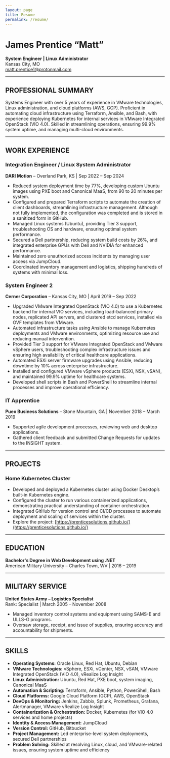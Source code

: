 ```yaml
---
layout: page
title: Resume
permalink: /resume/
---
```


# James Prentice “Matt”

**System Engineer | Linux Administrator**  
Kansas City, MO  
[matt.prentice1@protonmail.com](mailto:matt.prentice1@protonmail.com)

---

## PROFESSIONAL SUMMARY

Systems Engineer with over 5 years of experience in VMware technologies, Linux administration, and cloud platforms (AWS, GCP). Proficient in automating cloud infrastructure using Terraform, Ansible, and Bash, with experience deploying Kubernetes for internal services in VMware Integrated OpenStack (VIO 4.0). Skilled in streamlining operations, ensuring 99.9% system uptime, and managing multi-cloud environments.

---

## WORK EXPERIENCE

### Integration Engineer / Linux System Administrator  
**DARI Motion** – Overland Park, KS | Sep 2022 – Sep 2024  
- Reduced system deployment time by 77%, developing custom Ubuntu images using PXE boot and Canonical MaaS, from 90 to 20 minutes per system.
- Configured and prepared Terraform scripts to automate the creation of client dashboards, streamlining infrastructure management. Although not fully implemented, the configuration was completed and is stored in a sanitized form in GitHub.
- Managed Linux systems (Ubuntu), providing Tier 3 support, troubleshooting OS and hardware, ensuring optimal system performance.
- Secured a Dell partnership, reducing system build costs by 26%, and integrated enterprise GPUs with Dell and NVIDIA for enhanced performance.
- Maintained zero unauthorized access incidents by managing user access via JumpCloud.
- Coordinated inventory management and logistics, shipping hundreds of systems with minimal loss.

### System Engineer 2  
**Cerner Corporation** – Kansas City, MO | April 2019 – Sep 2022  
- Upgraded VMware Integrated OpenStack (VIO 4.0) to use a Kubernetes backend for internal VIO services, including load-balanced primary nodes, replicated API servers, and clustered etcd services, installed via OVF templates from VMware.
- Automated infrastructure tasks using Ansible to manage Kubernetes deployments and VMware environments, optimizing resource use and reducing manual intervention.
- Provided Tier 3 support for VMware Integrated OpenStack and VMware vSphere users, troubleshooting complex infrastructure issues and ensuring high availability of critical healthcare applications.
- Automated ESXi server firmware upgrades using Ansible, reducing downtime by 10% across enterprise infrastructure.
- Installed and configured VMware vSphere products (ESXi, NSX, vSAN), and maintained 99.9% uptime for healthcare systems.
- Developed shell scripts in Bash and PowerShell to streamline internal processes and improve operational efficiency.

### IT Apprentice  
**Pueo Business Solutions** – Stone Mountain, GA | November 2018 – March 2019  
- Supported agile development processes, reviewing web and desktop applications.
- Gathered client feedback and submitted Change Requests for updates to the INSIGHT system.

---

## PROJECTS

### Home Kubernetes Cluster  
- Developed and deployed a Kubernetes cluster using Docker Desktop’s built-in Kubernetes engine.
- Configured the cluster to run various containerized applications, demonstrating practical understanding of container orchestration.
- Integrated GitHub for version control and CI/CD processes to automate deployment and scaling of services within the cluster.
- Explore the project: [https://prenticesolutions.github.io/](https://prenticesolutions.github.io/)

---

## EDUCATION

**Bachelor's Degree in Web Development using .NET**  
American Military University – Charles Town, WV | 2016 – 2019

---

## MILITARY SERVICE

**United States Army – Logistics Specialist**  
Rank: Specialist | March 2005 – November 2008  
- Managed inventory control systems and equipment using SAMS-E and ULLS-G programs.
- Oversaw storage, receipt, and issue of supplies, ensuring accuracy and accountability for shipments.

---

## SKILLS
- **Operating Systems:** Oracle Linux, Red Hat, Ubuntu, Debian
- **VMware Technologies:** vSphere, ESXi, vCenter, NSX, vSAN, VMware Integrated OpenStack (VIO 4.0), vRealize Log Insight
- **Linux Administration:** Ubuntu, Red Hat, PXE boot, system imaging, Canonical MaaS
- **Automation & Scripting:** Terraform, Ansible, Python, PowerShell, Bash
- **Cloud Platforms:** Google Cloud Platform (GCP), AWS, OpenStack
- **DevOps & Monitoring:** Jenkins, Zabbix, Splunk, Prometheus, Grafana, Alertmanager, VMware vRealize Log Insight
- **Containerization & Orchestration:** Docker, Kubernetes (for VIO 4.0 services and home projects)
- **Identity & Access Management:** JumpCloud
- **Version Control:** GitHub, Bitbucket
- **Project Management:** Led enterprise-level system deployments, secured Dell partnerships
- **Problem Solving:** Skilled at resolving Linux, cloud, and VMware-related issues, ensuring system uptime and efficiency
